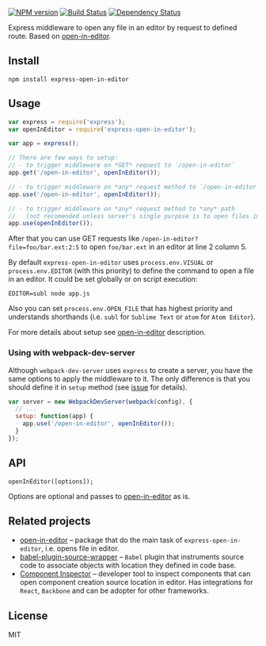 [![NPM version](https://img.shields.io/npm/v/express-open-in-editor.svg)](https://www.npmjs.com/package/express-open-in-editor)
[![Build Status](https://travis-ci.org/lahmatiy/express-open-in-editor.svg?branch=master)](https://travis-ci.org/lahmatiy/express-open-in-editor)
[![Dependency Status](https://img.shields.io/david/lahmatiy/express-open-in-editor.svg)](https://david-dm.org/lahmatiy/express-open-in-editor)

Express middleware to open any file in an editor by request to defined route. Based on [open-in-editor](https://github.com/lahmatiy/open-in-editor).

## Install

```
npm install express-open-in-editor
```

## Usage

```js
var express = require('express');
var openInEditor = require('express-open-in-editor');

var app = express();

// There are few ways to setup:
// - to trigger middleware on *GET* request to `/open-in-editor`
app.get('/open-in-editor', openInEditor());

// - to trigger middleware on *any* request method to `/open-in-editor`
app.use('/open-in-editor', openInEditor());

// - to trigger middleware on *any* request method to *any* path
//   (not recomended unless server's single purpose is to open files in editor)
app.use(openInEditor());
```

After that you can use GET requests like `/open-in-editor?file=foo/bar.ext:2:5` to open `foo/bar.ext` in an editor at line 2 column 5.

By default `express-open-in-editor` uses `process.env.VISUAL` or `process.env.EDITOR` (with this priority) to define the command to open a file in an editor. It could be set globally or on script execution:

```
EDITOR=subl node app.js
```

Also you can set `process.env.OPEN_FILE` that has highest priority and understands shorthands (i.e. `subl` for `Sublime Text` or `atom` for `Atom Editor`).

For more details about setup see [open-in-editor](https://github.com/lahmatiy/open-in-editor) description.

### Using with webpack-dev-server

Although `webpack-dev-server` uses `express` to create a server, you have the same options to apply the middleware to it. The only difference is that you should define it in `setup` method (see [issue](https://github.com/webpack/webpack-dev-server/issues/285) for details).

```js
var server = new WebpackDevServer(webpack(config), {
  // ...
  setup: function(app) {
    app.use('/open-in-editor', openInEditor());
  }
});
```

## API

```
openInEditor([options]);
```

Options are optional and passes to [open-in-editor](https://github.com/lahmatiy/open-in-editor) as is.

## Related projects

- [open-in-editor](https://github.com/lahmatiy/open-in-editor) – package that do the main task of `express-open-in-editor`, i.e. opens file in editor.
- [babel-plugin-source-wrapper](https://github.com/restrry/babel-plugin-source-wrapper) – `Babel` plugin that instruments source code to associate objects with location they defined in code base.
- [Component Inspector](https://github.com/lahmatiy/component-inspector) – developer tool to inspect components that can open component creation source location in editor. Has integrations for `React`, `Backbone` and can be adopter for other frameworks.

## License

MIT
